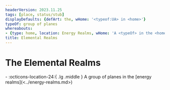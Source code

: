 ```yaml
---
headerVersion: 2023.11.25
tags: [place, status/stub]
displayDefaults: {defArt: the, wHome: '<typeof:UA> in <home>'}
typeOf: group of planes
whereabouts:
- {type: home, location: Energy Realms, wHome: 'A <typeOf> in the <home:1s>'}
title: Elemental Realms
---
```

# The Elemental Realms
<div class="grid cards ext-narrow-margin ext-one-column" markdown>
-    :octicons-location-24:{ .lg .middle } A group of planes in the [energy realms](<../energy-realms.md>)  
</div>

